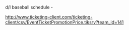 

d/l baseball schedule -

 http://www.ticketing-client.com/ticketing-client/csv/EventTicketPromotionPrice.tiksrv?team_id=141
